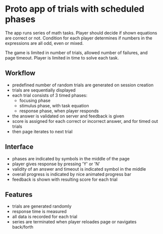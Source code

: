 # Proto app of trials with scheduled phases

The app runs series of math tasks. Player should decide if shown equations are correct or not.
Condition for each player determines if numbers in the expressions are all odd, even or mixed.

The game is limited in number of trials, allowed number of failures, and page timeout.
Player is limited in time to solve each task.

## Workflow

- predefined number of random trials are generated on session creation
- trials are sequentially displayed
- each trial consists of 3 timed phases:
  - focusing phase
  - stimulus phase, with task equation
  - response phase, when player responds
- the answer is validated on server and feedback is given
- score is assigned for each correct or incorrect answer, and for timed out trials
- then page iterates to next trial

## Interface

- phases are indicated by symbols in the middle of the page
- player gives response by pressing 'Y' or 'N'
- validity of an answer and timeout is indicated symbol in the middle
- overall progress is indicated by nice animated progress bar
- feedback is shown with resulting score for each trial

## Features

- trials are generated randomly
- response time is measured
- all data is recorded for each trial
- series are terminated when player reloades page or navigates back/forth